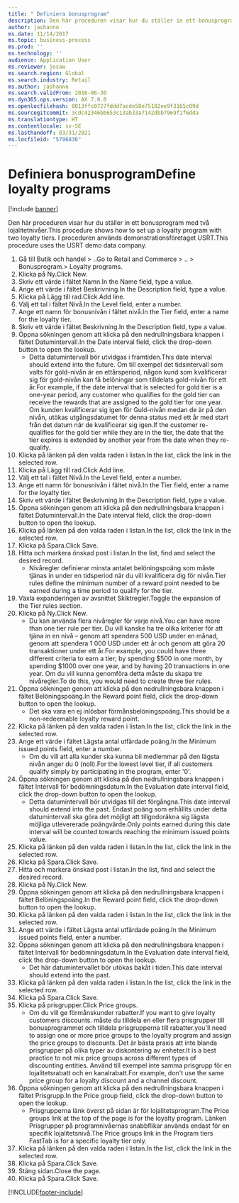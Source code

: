 ```yaml
---
title: " Definiera bonusprogram"
description: Den här proceduren visar hur du ställer in ett bonusprogram med två lojalitetnivåer.
author: jashanno
ms.date: 11/14/2017
ms.topic: business-process
ms.prod: ''
ms.technology: ''
audience: Application User
ms.reviewer: josaw
ms.search.region: Global
ms.search.industry: Retail
ms.author: jashanno
ms.search.validFrom: 2016-06-30
ms.dyn365.ops.version: AX 7.0.0
ms.openlocfilehash: 8013ffc0727fddd7acde58e75182ee9f3165c09d
ms.sourcegitcommit: 3cdc42346bb653c13ab33a7142dbb7969f1f6dda
ms.translationtype: HT
ms.contentlocale: sv-SE
ms.lasthandoff: 03/31/2021
ms.locfileid: "5796836"
---
```

# <a name="define-loyalty-programs"></a><span data-ttu-id="0c6af-103"> Definiera bonusprogram</span><span class="sxs-lookup"><span data-stu-id="0c6af-103">Define loyalty programs</span></span>

[!include [banner](../includes/banner.md)]

<span data-ttu-id="0c6af-104">Den här proceduren visar hur du ställer in ett bonusprogram med två lojalitetnivåer.</span><span class="sxs-lookup"><span data-stu-id="0c6af-104">This procedure shows how to set up a loyalty program with two loyalty tiers.</span></span> <span data-ttu-id="0c6af-105">I proceduren används demonstrationsföretaget USRT.</span><span class="sxs-lookup"><span data-stu-id="0c6af-105">This procedure uses the USRT demo data company.</span></span>

1. <span data-ttu-id="0c6af-106">Gå till Butik och handel > ..</span><span class="sxs-lookup"><span data-stu-id="0c6af-106">Go to Retail and Commerce > ..</span></span> <span data-ttu-id="0c6af-107">> Bonusprogram.</span><span class="sxs-lookup"><span data-stu-id="0c6af-107">> Loyalty programs.</span></span>
2. <span data-ttu-id="0c6af-108">Klicka på Ny.</span><span class="sxs-lookup"><span data-stu-id="0c6af-108">Click New.</span></span>
3. <span data-ttu-id="0c6af-109">Skriv ett värde i fältet Namn.</span><span class="sxs-lookup"><span data-stu-id="0c6af-109">In the Name field, type a value.</span></span>
4. <span data-ttu-id="0c6af-110">Ange ett värde i fältet Beskrivning.</span><span class="sxs-lookup"><span data-stu-id="0c6af-110">In the Description field, type a value.</span></span>
5. <span data-ttu-id="0c6af-111">Klicka på Lägg till rad.</span><span class="sxs-lookup"><span data-stu-id="0c6af-111">Click Add line.</span></span>
6. <span data-ttu-id="0c6af-112">Välj ett tal i fältet Nivå.</span><span class="sxs-lookup"><span data-stu-id="0c6af-112">In the Level field, enter a number.</span></span>
7. <span data-ttu-id="0c6af-113">Ange ett namn för bonusnivån i fältet nivå.</span><span class="sxs-lookup"><span data-stu-id="0c6af-113">In the Tier field, enter a name for the loyalty tier.</span></span>
8. <span data-ttu-id="0c6af-114">Skriv ett värde i fältet Beskrivning.</span><span class="sxs-lookup"><span data-stu-id="0c6af-114">In the Description field, type a value.</span></span>
9. <span data-ttu-id="0c6af-115">Öppna sökningen genom att klicka på den nedrullningsbara knappen i fältet Datumintervall.</span><span class="sxs-lookup"><span data-stu-id="0c6af-115">In the Date interval field, click the drop-down button to open the lookup.</span></span>
    * <span data-ttu-id="0c6af-116">Detta datumintervall bör utvidgas i framtiden.</span><span class="sxs-lookup"><span data-stu-id="0c6af-116">This date interval should extend into the future.</span></span> <span data-ttu-id="0c6af-117">Om till exempel det tidsintervall som valts för gold-nivån är en ettårsperiod, någon kund som kvalificerar sig för gold-nivån kan få belöningar som tilldelats gold-nivån för ett år.</span><span class="sxs-lookup"><span data-stu-id="0c6af-117">For example, if the date interval that is selected for gold tier is a one-year period, any customer who qualifies for the gold tier can receive the rewards that are assigned to the gold tier for one year.</span></span> <span data-ttu-id="0c6af-118">Om kunden kvalificerar sig igen för Guld-nivån medan de är på den nivån, utökas utgångsdatumet för denna status med ett år med start från det datum när de kvalificerar sig igen.</span><span class="sxs-lookup"><span data-stu-id="0c6af-118">If the customer re-qualifies for the gold tier while they are in the tier, the date that the tier expires is extended by another year from the date when they re-qualify.</span></span>  
10. <span data-ttu-id="0c6af-119">Klicka på länken på den valda raden i listan.</span><span class="sxs-lookup"><span data-stu-id="0c6af-119">In the list, click the link in the selected row.</span></span>
11. <span data-ttu-id="0c6af-120">Klicka på Lägg till rad.</span><span class="sxs-lookup"><span data-stu-id="0c6af-120">Click Add line.</span></span>
12. <span data-ttu-id="0c6af-121">Välj ett tal i fältet Nivå.</span><span class="sxs-lookup"><span data-stu-id="0c6af-121">In the Level field, enter a number.</span></span>
13. <span data-ttu-id="0c6af-122">Ange ett namn för bonusnivån i fältet nivå.</span><span class="sxs-lookup"><span data-stu-id="0c6af-122">In the Tier field, enter a name for the loyalty tier.</span></span>
14. <span data-ttu-id="0c6af-123">Skriv ett värde i fältet Beskrivning.</span><span class="sxs-lookup"><span data-stu-id="0c6af-123">In the Description field, type a value.</span></span>
15. <span data-ttu-id="0c6af-124">Öppna sökningen genom att klicka på den nedrullningsbara knappen i fältet Datumintervall.</span><span class="sxs-lookup"><span data-stu-id="0c6af-124">In the Date interval field, click the drop-down button to open the lookup.</span></span>
16. <span data-ttu-id="0c6af-125">Klicka på länken på den valda raden i listan.</span><span class="sxs-lookup"><span data-stu-id="0c6af-125">In the list, click the link in the selected row.</span></span>
17. <span data-ttu-id="0c6af-126">Klicka på Spara.</span><span class="sxs-lookup"><span data-stu-id="0c6af-126">Click Save.</span></span>
18. <span data-ttu-id="0c6af-127">Hitta och markera önskad post i listan.</span><span class="sxs-lookup"><span data-stu-id="0c6af-127">In the list, find and select the desired record.</span></span>
    * <span data-ttu-id="0c6af-128">Nivåregler definierar minsta antalet belöningspoäng som måste tjänas in under en tidsperiod när du vill kvalificera dig för nivån.</span><span class="sxs-lookup"><span data-stu-id="0c6af-128">Tier rules define the minimum number of a reward point needed to be earned during a time period to qualify for the tier.</span></span>  
19. <span data-ttu-id="0c6af-129">Växla expanderingen av avsnittet Skiktregler.</span><span class="sxs-lookup"><span data-stu-id="0c6af-129">Toggle the expansion of the Tier rules section.</span></span>
20. <span data-ttu-id="0c6af-130">Klicka på Ny.</span><span class="sxs-lookup"><span data-stu-id="0c6af-130">Click New.</span></span>
    * <span data-ttu-id="0c6af-131">Du kan använda flera nivåregler för varje nivå.</span><span class="sxs-lookup"><span data-stu-id="0c6af-131">You can have more than one tier rule per tier.</span></span> <span data-ttu-id="0c6af-132">Du vill kanske ha tre olika kriterier för att tjäna in en nivå – genom att spendera 500 USD under en månad, genom att spendera 1 000 USD under ett år och genom att göra 20 transaktioner under ett år.</span><span class="sxs-lookup"><span data-stu-id="0c6af-132">For example, you could have three different criteria to earn a tier; by spending $500 in one month, by spending $1000 over one year, and by having 20 transactions in one year.</span></span> <span data-ttu-id="0c6af-133">Om du vill kunna genomföra detta måste du skapa tre nivåregler.</span><span class="sxs-lookup"><span data-stu-id="0c6af-133">To do this, you would need to create three tier rules.</span></span>  
21. <span data-ttu-id="0c6af-134">Öppna sökningen genom att klicka på den nedrullningsbara knappen i fältet Belöningspoäng.</span><span class="sxs-lookup"><span data-stu-id="0c6af-134">In the Reward point field, click the drop-down button to open the lookup.</span></span>
    * <span data-ttu-id="0c6af-135">Det ska vara en ej inlösbar förmånsbelöningspoäng.</span><span class="sxs-lookup"><span data-stu-id="0c6af-135">This should be a non-redeemable loyalty reward point.</span></span>  
22. <span data-ttu-id="0c6af-136">Klicka på länken på den valda raden i listan.</span><span class="sxs-lookup"><span data-stu-id="0c6af-136">In the list, click the link in the selected row.</span></span>
23. <span data-ttu-id="0c6af-137">Ange ett värde i fältet Lägsta antal utfärdade poäng.</span><span class="sxs-lookup"><span data-stu-id="0c6af-137">In the Minimum issued points field, enter a number.</span></span>
    * <span data-ttu-id="0c6af-138">Om du vill att alla kunder ska kunna bli medlemmar på den lägsta nivån anger du 0 (noll).</span><span class="sxs-lookup"><span data-stu-id="0c6af-138">For the lowest level tier, if all customers qualify simply by participating in the program, enter '0'.</span></span>  
24. <span data-ttu-id="0c6af-139">Öppna sökningen genom att klicka på den nedrullningsbara knappen i fältet Intervall för bedömningsdatum.</span><span class="sxs-lookup"><span data-stu-id="0c6af-139">In the Evaluation date interval field, click the drop-down button to open the lookup.</span></span>
    * <span data-ttu-id="0c6af-140">Detta datumintervall bör utvidgas till det förgångna.</span><span class="sxs-lookup"><span data-stu-id="0c6af-140">This date interval should extend into the past.</span></span> <span data-ttu-id="0c6af-141">Endast poäng som erhållits under detta datumintervall ska göra det möjligt att tillgodoräkna sig lägsta möjliga utlevererade poängvärde.</span><span class="sxs-lookup"><span data-stu-id="0c6af-141">Only points earned during this date interval will be counted towards reaching the minimum issued points value.</span></span>  
25. <span data-ttu-id="0c6af-142">Klicka på länken på den valda raden i listan.</span><span class="sxs-lookup"><span data-stu-id="0c6af-142">In the list, click the link in the selected row.</span></span>
26. <span data-ttu-id="0c6af-143">Klicka på Spara.</span><span class="sxs-lookup"><span data-stu-id="0c6af-143">Click Save.</span></span>
27. <span data-ttu-id="0c6af-144">Hitta och markera önskad post i listan.</span><span class="sxs-lookup"><span data-stu-id="0c6af-144">In the list, find and select the desired record.</span></span>
28. <span data-ttu-id="0c6af-145">Klicka på Ny.</span><span class="sxs-lookup"><span data-stu-id="0c6af-145">Click New.</span></span>
29. <span data-ttu-id="0c6af-146">Öppna sökningen genom att klicka på den nedrullningsbara knappen i fältet Belöningspoäng.</span><span class="sxs-lookup"><span data-stu-id="0c6af-146">In the Reward point field, click the drop-down button to open the lookup.</span></span>
30. <span data-ttu-id="0c6af-147">Klicka på länken på den valda raden i listan.</span><span class="sxs-lookup"><span data-stu-id="0c6af-147">In the list, click the link in the selected row.</span></span>
31. <span data-ttu-id="0c6af-148">Ange ett värde i fältet Lägsta antal utfärdade poäng.</span><span class="sxs-lookup"><span data-stu-id="0c6af-148">In the Minimum issued points field, enter a number.</span></span>
32. <span data-ttu-id="0c6af-149">Öppna sökningen genom att klicka på den nedrullningsbara knappen i fältet Intervall för bedömningsdatum.</span><span class="sxs-lookup"><span data-stu-id="0c6af-149">In the Evaluation date interval field, click the drop-down button to open the lookup.</span></span>
    * <span data-ttu-id="0c6af-150">Det här datumintervallet bör utökas bakåt i tiden.</span><span class="sxs-lookup"><span data-stu-id="0c6af-150">This date interval should extend into the past.</span></span>  
33. <span data-ttu-id="0c6af-151">Klicka på länken på den valda raden i listan.</span><span class="sxs-lookup"><span data-stu-id="0c6af-151">In the list, click the link in the selected row.</span></span>
34. <span data-ttu-id="0c6af-152">Klicka på Spara.</span><span class="sxs-lookup"><span data-stu-id="0c6af-152">Click Save.</span></span>
35. <span data-ttu-id="0c6af-153">Klicka på prisgrupper.</span><span class="sxs-lookup"><span data-stu-id="0c6af-153">Click Price groups.</span></span>
    * <span data-ttu-id="0c6af-154">Om du vill ge förmånskunder rabatter.</span><span class="sxs-lookup"><span data-stu-id="0c6af-154">If you want to give loyalty customers discounts.</span></span> <span data-ttu-id="0c6af-155">måste du tilldela en eller flera prisgrupper till bonusprogrammet och tilldela prisgrupperna till rabatter.</span><span class="sxs-lookup"><span data-stu-id="0c6af-155">you'll need to assign one or more price groups to the loyalty program and assign the price groups to discounts.</span></span> <span data-ttu-id="0c6af-156">Det är bästa praxis att inte blanda prisgrupper på olika typer av diskontering av enheter.</span><span class="sxs-lookup"><span data-stu-id="0c6af-156">It is a best practice to not mix price groups across different types of discounting entities.</span></span>  <span data-ttu-id="0c6af-157">Använd till exempel inte samma prisgrupp för en lojalitetsrabatt och en kanalrabatt.</span><span class="sxs-lookup"><span data-stu-id="0c6af-157">For example, don't use the same price group for a loyalty discount and a channel discount.</span></span>  
36. <span data-ttu-id="0c6af-158">Öppna sökningen genom att klicka på den nedrullningsbara knappen i fältet Prisgrupp.</span><span class="sxs-lookup"><span data-stu-id="0c6af-158">In the Price group field, click the drop-down button to open the lookup.</span></span>
    * <span data-ttu-id="0c6af-159">Prisgrupperna länk överst på sidan är för lojalitetsprogram.</span><span class="sxs-lookup"><span data-stu-id="0c6af-159">The Price groups link at the top of the page is for the loyalty program.</span></span> <span data-ttu-id="0c6af-160">Länken Prisgrupper på programnivåernas snabbflikar används endast för en specifik lojalitetsnivå.</span><span class="sxs-lookup"><span data-stu-id="0c6af-160">The Price groups link in the Program tiers FastTab is for a specific loyalty tier only.</span></span>  
37. <span data-ttu-id="0c6af-161">Klicka på länken på den valda raden i listan.</span><span class="sxs-lookup"><span data-stu-id="0c6af-161">In the list, click the link in the selected row.</span></span>
38. <span data-ttu-id="0c6af-162">Klicka på Spara.</span><span class="sxs-lookup"><span data-stu-id="0c6af-162">Click Save.</span></span>
39. <span data-ttu-id="0c6af-163">Stäng sidan.</span><span class="sxs-lookup"><span data-stu-id="0c6af-163">Close the page.</span></span>
40. <span data-ttu-id="0c6af-164">Klicka på Spara.</span><span class="sxs-lookup"><span data-stu-id="0c6af-164">Click Save.</span></span>



[!INCLUDE[footer-include](../../includes/footer-banner.md)]